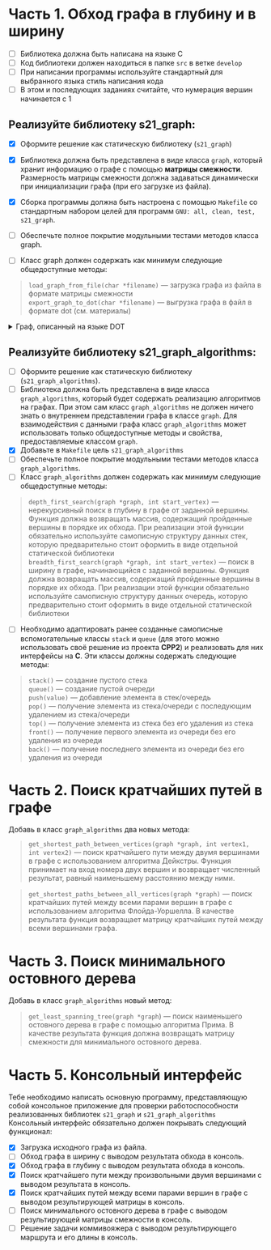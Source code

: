 # Часть 1. Обход графа в глубину и в ширину

- [ ] Библиотека должна быть написана на языке C    
- [ ] Код библиотеки должен находиться в папке `src` в ветке `develop`
- [ ] При написании программы используйте стандартный для выбранного языка стиль написания кода
- [ ] В этом и последующих заданиях считайте, что нумерация вершин начинается с 1
      
## Реализуйте библиотеку s21_graph:

- [x]  Оформите решение как статическую библиотеку (`s21_graph`)
      
- [x] Библиотека должна быть представлена в виде класса `graph`, который хранит информацию о графе с помощью **матрицы смежности**. Размерность матрицы смежности должна задаваться динамически при инициализации графа (при его загрузке из файла).
- [x] Сборка программы должна быть настроена с помощью `Makefile` со стандартным набором целей для программ `GNU: all, clean, test, s21_graph`.
- [ ] Обеспечьте полное покрытие модульными тестами методов класса graph.
- [ ] Класс graph должен содержать как минимум следующие общедоступные методы:  
> `load_graph_from_file(char *filename)` — загрузка графа из файла в формате матрицы смежности  
> `export_graph_to_dot(char *filename)` — выгрузка графа в файл в формате dot (см. материалы)


<details>
<summary> Граф, описанный на языке DOT </summary> 
	
, обычно представляет собой текстовый файл с расширением `.gv` или `.dot` в формате, понятном для человека и обрабатывающей программы.

В графическом виде графы, описанные на языке `DOT`, представляются с помощью специальных программ, например, **Graphviz**.

## Пример неориентированного графа, заданного на языке DOT

Неориентированный граф в языке DOT описывается списком вершин и рёбер, представленных названием вершин и двойным тире (--) между связанными вершинами.

```dot
graph graphname {
    a;
    b;
    c;
    d;
    a -- b;
    b -- c;
    b -- d;
}
```

Или эквивалентным образом, опустив избыточные описания:

```dot
graph graphname {
     a -- b -- c;
     b -- d;
}
```


![dot-not-orient-graph](/images/dot-not-orient-graph.png)

## Пример ориентированного графа, заданного на языке DOT

Ориентированный граф в языке DOT описывается списком вершин и рёбер, представленных названием вершин и стилизованной тире и треугольной скобкой — стрелочкой (->), между связанными вершинами:

```dot
digraph graphname {
     a -> b -> c;
     b -> d;
}
```

Либо с избыточным описанием:

```dot
digraph graphname {
    a;
    b;
    c;
    d;
    a -> b;
    b -> c;
    b -> d;
}
```

![dot-orient-graph](../misc/images/dot-orient-graph.png)

</details>

## Реализуйте библиотеку s21_graph_algorithms:

- [ ] Оформите решение как статическую библиотеку (`s21_graph_algorithms`).
- [ ] Библиотека должна быть представлена в виде класса `graph_algorithms`, который будет содержать реализацию алгоритмов на графах. При этом сам класс `graph_algorithms` не должен ничего знать о внутреннем представлении графа в классе `graph`. Для взаимодействия с данными графа класс `graph_algorithms` может использовать только общедоступные методы и свойства, предоставляемые классом `graph`.
- [x] Добавьте в `Makefile` цель `s21_graph_algorithms`  
- [ ] Обеспечьте полное покрытие модульными тестами методов класса `graph_algorithms`.
- [ ] Класс `graph_algorithms` должен содержать как минимум следующие общедоступные методы:
> `depth_first_search(graph *graph, int start_vertex)` — нерекурсивный поиск в глубину в графе от заданной вершины. Функция должна возвращать массив, содержащий пройденные вершины в порядке их обхода. При реализации этой функции обязательно используйте самописную структуру данных стек, которую предварительно стоит оформить в виде отдельной статической библиотеки  
> `breadth_first_search(graph *graph, int start_vertex)` — поиск в ширину в графе, начинающийся с заданной вершины. Функция должна возвращать массив, содержащий пройденные вершины в порядке их обхода. При реализации этой функции обязательно используйте самописную структуру данных очередь, которую предварительно стоит оформить в виде отдельной статической библиотеки  
- [ ] Необходимо адаптировать ранее созданные самописные вспомогательные классы `stack` и `queue` (для этого можно использовать своё решение из проекта **CPP2**) и реализовать для них интерфейсы на **C**. Эти классы должны содержать следующие методы:
> `stack()` — создание пустого стека  
> `queue()` — создание пустой очереди  
> `push(value)` — добавление элемента в стек/очередь  
> `pop()` — получение элемента из стека/очереди с последующим удалением из стека/очереди  
> `top()` — получение элемента из стека без его удаления из стека  
> `front()` — получение первого элемента из очереди без его удаления из очереди  
> `back()` — получение последнего элемента из очереди без его удаления из очереди  

# Часть 2. Поиск кратчайших путей в графе

Добавь в класс `graph_algorithms` два новых метода:


> `get_shortest_path_between_vertices(graph *graph, int vertex1, int vertex2)` — поиск кратчайшего пути между двумя вершинами в графе с использованием алгоритма Дейкстры. Функция принимает на вход номера двух вершин и возвращает численный результат, равный наименьшему расстоянию между ними.

> `get_shortest_paths_between_all_vertices(graph *graph)` — поиск кратчайших путей между всеми парами вершин в графе с использованием алгоритма Флойда-Уоршелла. В качестве результата функция возвращает матрицу кратчайших путей между всеми вершинами графа.

# Часть 3. Поиск минимального остовного дерева

Добавь в класс `graph_algorithms` новый метод:

> `get_least_spanning_tree(graph *graph`) — поиск наименьшего остовного дерева в графе с помощью алгоритма Прима. В качестве результата функция должна возвращать матрицу смежности для минимального остовного дерева.

# Часть 5. Консольный интерфейс

Тебе необходимо написать основную программу, представляющую собой консольное приложение для проверки работоспособности реализованных библиотек `s21_graph` и `s21_graph_algorithms`  
Консольный интерфейс обязательно должен покрывать следующий функционал:

- [x] Загрузка исходного графа из файла.
- [ ] Обход графа в ширину с выводом результата обхода в консоль.
- [x] Обход графа в глубину с выводом результата обхода в консоль.
- [x] Поиск кратчайшего пути между произвольными двумя вершинами с выводом результата в консоль.
- [x] Поиск кратчайших путей между всеми парами вершин в графе с выводом результирующей матрицы в консоль.
- [ ] Поиск минимального остовного дерева в графе с выводом результирующей матрицы смежности в консоль.
- [ ] Решение задачи коммивояжера с выводом результирующего маршрута и его длины в консоль.

